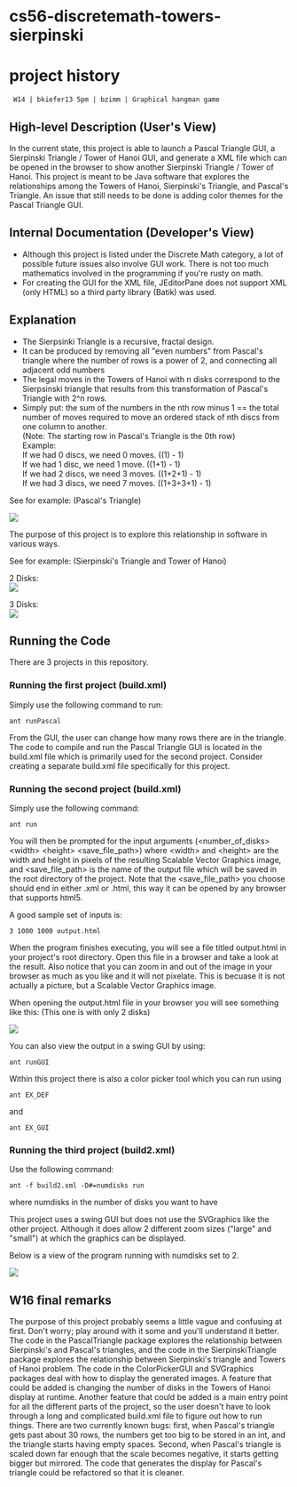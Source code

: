cs56-discretemath-towers-sierpinski
===================================

project history
===============
```
 W14 | bkiefer13 5pm | bzimm | Graphical hangman game
```

## High-level Description (User's View)
In the current state, this project is able to launch a Pascal Triangle GUI, a Sierpinski Triangle / Tower of Hanoi GUI, and generate a XML file which can be opened in the browser to show another Sierpinski Triangle / Tower of Hanoi. This project is meant to be Java software that explores the relationships among the Towers of Hanoi, Sierpinski's Triangle, and Pascal's Triangle. An issue that still needs to be done is adding color themes for the Pascal Triangle GUI.

## Internal Documentation (Developer's View)
* Although this project is listed under the Discrete Math category, a lot of possible future issues also involve GUI work. There is not too much mathematics involved in the programming if you're rusty on math. 
* For creating the GUI for the XML file, JEditorPane does not support XML (only HTML) so a third party library (Batik) was used.

## Explanation

* The Sierpsinki Triangle is a recursive, fractal design.  
* It can be produced by removing all "even numbers" from Pascal's triangle where the number of rows is a power of 2, and connecting all adjacent odd numbers
* The legal moves in the Towers of Hanoi with n disks correspond to the Sierpsinski triangle that results from this transformation of Pascal's Triangle with 2^n rows.
* Simply put: the sum of the numbers in the nth row minus 1 == the total number of moves required to move an ordered stack of nth discs from one column to another.  
(Note: The starting row in Pascal's Triangle is the 0th row)  
Example:  
If we had 0 discs, we need 0 moves. ((1) - 1)  
If we had 1 disc, we need 1 move. ((1+1) - 1)  
If we had 2 discs, we need 3 moves. ((1+2+1) - 1)  
If we had 3 discs, we need 7 moves. ((1+3+3+1) - 1)  

See for example: (Pascal's Triangle)

![](http://oi59.tinypic.com/30d8qiq.jpg) 


The purpose of this project is to explore this relationship in software in various ways.

See for example: (Sierpinski's Triangle and Tower of Hanoi)  

2 Disks:  
![](http://www.cs.ucsb.edu/~pconrad/cs40/12F/hwk/IC11/TowersOfHanoi2DiskTransitionsTowers.png)  

3 Disks:  
![](http://www.cs.ucsb.edu/~pconrad/cs40/12F/hwk/IC11/TowersOfHanoi3DiskTransitions.png)  

## Running the Code

There are 3 projects in this repository.

### Running the first project (build.xml)

Simply use the following command to run:
```
ant runPascal
```

From the GUI, the user can change how many rows there are in the triangle. The code to compile and run the Pascal Triangle GUI is located in the build.xml file which is primarily used for the second project. Consider creating a separate build.xml file specifically for this project. 

### Running the second project (build.xml)

Simply use the following command:

```
ant run
```

You will then be prompted for the input arguments (\<number_of_disks\> \<width\> \<height\> \<save_file_path\>)
where \<width\> and \<height\> are the width and height in pixels of the resulting Scalable Vector Graphics image, and \<save_file_path\> is the name of the output file which will be saved in the root directory of the project. Note that the \<save_file_path\> you choose should end in either .xml or .html, this way it can be opened by any browser that supports html5.

A good sample set of inputs is:
```
3 1000 1000 output.html
```
When the program finishes executing, you will see a file titled output.html in your project's root directory. Open this file in a browser and take a look at the result. Also notice that you can zoom in and out of the image in your browser as much as you like and it will not pixelate. This is becuase it is not actually a picture, but a Scalable Vector Graphics image.

When opening the output.html file in your browser you will see something like this:
(This one is with only 2 disks)

![](http://i.imgur.com/Huqj1wL.png)

You can also view the output in a swing GUI by using:
```
ant runGUI
```

Within this project there is also a color picker tool which you can run using
```
ant EX_DEF
```
and
```
ant EX_GUI
```

### Running the third project (build2.xml)
Use the following command:
```
ant -f build2.xml -D#=numdisks run
```
where numdisks in the number of disks you want to have

This project uses a swing GUI but does not use the SVGraphics like the other project. Although it does allow 2 different zoom sizes ("large" and "small") at which the graphics can be displayed.

Below is a view of the program running with numdisks set to 2.

![](http://imgur.com/Rtdpv11.png)

## W16 final remarks
The purpose of this project probably seems a little vague and confusing at first. Don't worry; play around with it some and you'll understand it better. The code in the PascalTriangle package explores the relationship between Sierpinski's and Pascal's triangles, and the code in the SierpinskiTriangle package explores the relationship between Sierpinski's triangle and Towers of Hanoi problem. The code in the ColorPickerGUI and SVGraphics packages deal with how to display the generated images. A feature that could be added is changing the number of disks in the Towers of Hanoi display at runtime. Another feature that could be added is a main entry point for all the different parts of the project, so the user doesn't have to look through a long and complicated build.xml file to figure out how to run things. There are two currently known bugs: first, when Pascal's triangle gets past about 30 rows, the numbers get too big to be stored in an int, and the triangle starts having empty spaces. Second, when Pascal's triangle is scaled down far enough that the scale becomes negative, it starts getting bigger but mirrored. The code that generates the display for Pascal's triangle could be refactored so that it is cleaner.
